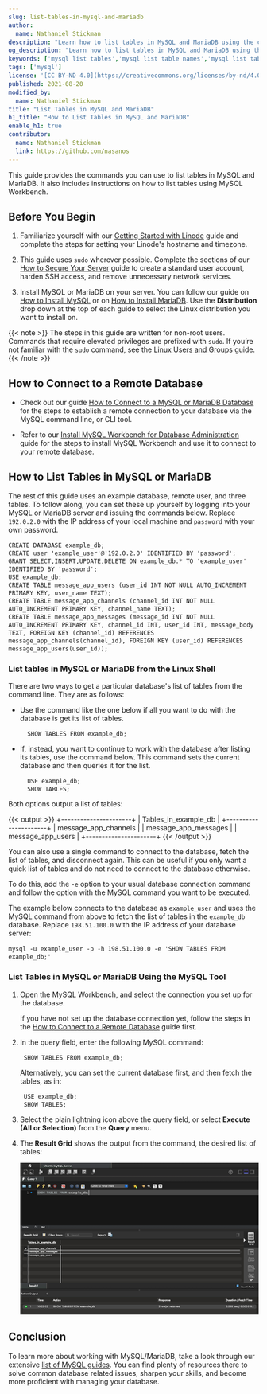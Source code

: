 ```yaml
---
slug: list-tables-in-mysql-and-mariadb
author:
  name: Nathaniel Stickman
description: "Learn how to list tables in MySQL and MariaDB using the command line (CLI). You also learn how to list tables using MySQL Workbench."
og_description: "Learn how to list tables in MySQL and MariaDB using the command line (CLI). You also learn how to list tables using MySQL Workbench."
keywords: ['mysql list tables','mysql list table names','mysql list table fields','mariadb list tables']
tags: ['mysql']
license: '[CC BY-ND 4.0](https://creativecommons.org/licenses/by-nd/4.0)'
published: 2021-08-20
modified_by:
  name: Nathaniel Stickman
title: "List Tables in MySQL and MariaDB"
h1_title: "How to List Tables in MySQL and MariaDB"
enable_h1: true
contributor:
  name: Nathaniel Stickman
  link: https://github.com/nasanos
---
```


This guide provides the commands you can use to list tables in MySQL and MariaDB. It also includes instructions on how to list tables using MySQL Workbench.

## Before You Begin

1. Familiarize yourself with our [Getting Started with Linode](/docs/getting-started/) guide and complete the steps for setting your Linode's hostname and timezone.

1. This guide uses `sudo` wherever possible. Complete the sections of our [How to Secure Your Server](/docs/guides/securing-your-server/) guide to create a standard user account, harden SSH access, and remove unnecessary network services.

1. Install MySQL or MariaDB on your server. You can follow our guide on [How to Install MySQL](/docs/guides/how-to-install-mysql-on-debian-8/) or on [How to Install MariaDB](/docs/guides/how-to-install-mariadb-on-debian-9/). Use the **Distribution** drop down at the top of each guide to select the Linux distribution you want to install on.

{{< note >}}
The steps in this guide are written for non-root users. Commands that require elevated privileges are prefixed with `sudo`. If you’re not familiar with the `sudo` command, see the [Linux Users and Groups](/docs/tools-reference/linux-users-and-groups/) guide.
{{< /note >}}

## How to Connect to a Remote Database

 - Check out our guide [How to Connect to a MySQL or MariaDB Database](/docs/guides/connect-to-a-mysql-or-mariadb-database/) for the steps to establish a remote connection to your database via the MySQL command line, or CLI tool.

- Refer to our [Install MySQL Workbench for Database Administration](/docs/guides/deploy-mysql-workbench-for-database-administration/) guide for the steps to install MySQL Workbench and use it to connect to your remote database.

## How to List Tables in MySQL or MariaDB

The rest of this guide uses an example database, remote user, and three tables. To follow along, you can set these up yourself by logging into your MySQL or MariaDB server and issuing the commands below. Replace `192.0.2.0` with the IP address of your local machine and `password` with your own password.

    CREATE DATABASE example_db;
    CREATE user 'example_user'@'192.0.2.0' IDENTIFIED BY 'password';
    GRANT SELECT,INSERT,UPDATE,DELETE ON example_db.* TO 'example_user' IDENTIFIED BY 'password';
    USE example_db;
    CREATE TABLE message_app_users (user_id INT NOT NULL AUTO_INCREMENT PRIMARY KEY, user_name TEXT);
    CREATE TABLE message_app_channels (channel_id INT NOT NULL AUTO_INCREMENT PRIMARY KEY, channel_name TEXT);
    CREATE TABLE message_app_messages (message_id INT NOT NULL AUTO_INCREMENT PRIMARY KEY, channel_id INT, user_id INT, message_body TEXT, FOREIGN KEY (channel_id) REFERENCES message_app_channels(channel_id), FOREIGN KEY (user_id) REFERENCES message_app_users(user_id));

### List tables in MySQL or MariaDB from the Linux Shell

There are two ways to get a particular database's list of tables from the command line. They are as follows:

- Use the command like the one below if all you want to do with the database is get its list of tables.

        SHOW TABLES FROM example_db;

- If, instead, you want to continue to work with the database after listing its tables, use the command below. This command sets the current database and then queries it for the list.

        USE example_db;
        SHOW TABLES;

Both options output a list of tables:

{{< output >}}
+----------------------+
| Tables_in_example_db |
+----------------------+
| message_app_channels |
| message_app_messages |
| message_app_users    |
+----------------------+
{{< /output >}}

You can also use a single command to connect to the database, fetch the list of tables, and disconnect again. This can be useful if you only want a quick list of tables and do not need to connect to the database otherwise.

To do this, add the `-e` option to your usual database connection command and follow the option with the MySQL command you want to be executed.

The example below connects to the database as `example_user` and uses the MySQL command from above to fetch the list of tables in the `example_db` database. Replace `198.51.100.0` with the IP address of your database server:

    mysql -u example_user -p -h 198.51.100.0 -e 'SHOW TABLES FROM example_db;'

### List Tables in MySQL or MariaDB Using the MySQL Tool

1. Open the MySQL Workbench, and select the connection you set up for the database.

    If you have not set up the database connection yet, follow the steps in the [How to Connect to a Remote Database](/docs/guides/list-tables-in-mysql-and-mariadb/#how-to-connect-to-a-remote-database) guide first.

1. In the query field, enter the following MySQL command:

        SHOW TABLES FROM example_db;

    Alternatively, you can set the current database first, and then fetch the tables, as in:

        USE example_db;
        SHOW TABLES;

1. Select the plain lightning icon above the query field, or select **Execute (All or Selection)** from the **Query** menu.

1. The **Result Grid** shows the output from the command, the desired list of tables:

    [![List of tables from MySQL Workbench](mysql-workbench-list-tables_small.png)](mysql-workbench-list-tables.png)

## Conclusion

To learn more about working with MySQL/MariaDB, take a look through our extensive [list of MySQL guides](/docs/guides/databases/mysql/?q=mysql). You can find plenty of resources there to solve common database related issues, sharpen your skills, and become more proficient with managing your database.
